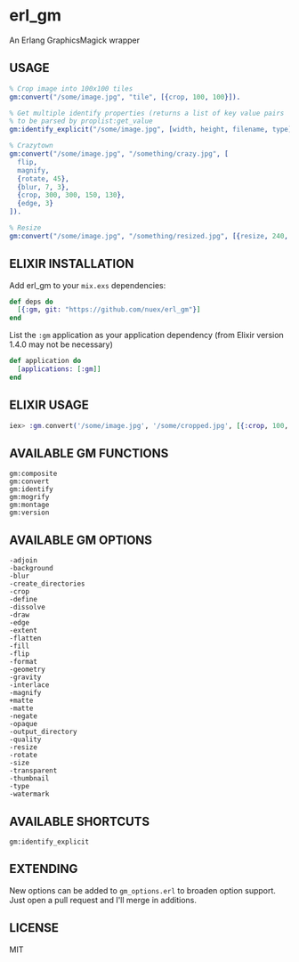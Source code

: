 # erl_gm

An Erlang GraphicsMagick wrapper

## USAGE

```erlang
% Crop image into 100x100 tiles
gm:convert("/some/image.jpg", "tile", [{crop, 100, 100}]).

% Get multiple identify properties (returns a list of key value pairs
% to be parsed by proplist:get_value
gm:identify_explicit("/some/image.jpg", [width, height, filename, type]).

% Crazytown
gm:convert("/some/image.jpg", "/something/crazy.jpg", [
  flip,
  magnify,
  {rotate, 45},
  {blur, 7, 3},
  {crop, 300, 300, 150, 130},
  {edge, 3}
]).

% Resize
gm:convert("/some/image.jpg", "/something/resized.jpg", [{resize, 240, 240}]).
```

## ELIXIR INSTALLATION

Add erl_gm to your `mix.exs` dependencies:

```elixir
def deps do
  [{:gm, git: "https://github.com/nuex/erl_gm"}]
end
```

List the `:gm` application as your application dependency (from Elixir version 1.4.0 may not be necessary)

```elixir
def application do
  [applications: [:gm]]
end
```

## ELIXIR USAGE

```elixir
iex> :gm.convert('/some/image.jpg', '/some/cropped.jpg', [{:crop, 100, 100}])
```

## AVAILABLE GM FUNCTIONS

```
gm:composite
gm:convert
gm:identify
gm:mogrify
gm:montage
gm:version
```

## AVAILABLE GM OPTIONS

```
-adjoin
-background
-blur
-create_directories
-crop
-define
-dissolve
-draw
-edge
-extent
-flatten
-fill
-flip
-format
-geometry
-gravity
-interlace
-magnify
+matte
-matte
-negate
-opaque
-output_directory
-quality
-resize
-rotate
-size
-transparent
-thumbnail
-type
-watermark
```

## AVAILABLE SHORTCUTS

```
gm:identify_explicit
```

## EXTENDING

New options can be added to `gm_options.erl` to broaden option support. Just open a pull request and I'll merge in additions.

## LICENSE

MIT
